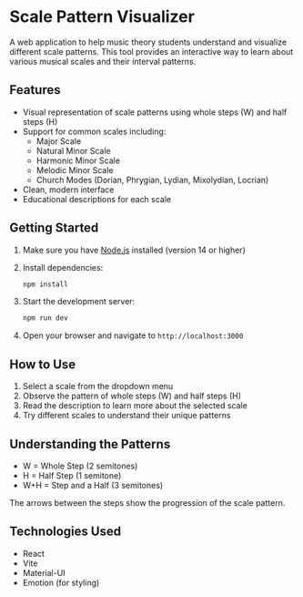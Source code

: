 # Scale Pattern Visualizer

A web application to help music theory students understand and visualize different scale patterns. This tool provides an interactive way to learn about various musical scales and their interval patterns.

## Features

- Visual representation of scale patterns using whole steps (W) and half steps (H)
- Support for common scales including:
  - Major Scale
  - Natural Minor Scale
  - Harmonic Minor Scale
  - Melodic Minor Scale
  - Church Modes (Dorian, Phrygian, Lydian, Mixolydian, Locrian)
- Clean, modern interface
- Educational descriptions for each scale

## Getting Started

1. Make sure you have [Node.js](https://nodejs.org/) installed (version 14 or higher)

2. Install dependencies:
   ```bash
   npm install
   ```

3. Start the development server:
   ```bash
   npm run dev
   ```

4. Open your browser and navigate to `http://localhost:3000`

## How to Use

1. Select a scale from the dropdown menu
2. Observe the pattern of whole steps (W) and half steps (H)
3. Read the description to learn more about the selected scale
4. Try different scales to understand their unique patterns

## Understanding the Patterns

- W = Whole Step (2 semitones)
- H = Half Step (1 semitone)
- W+H = Step and a Half (3 semitones)

The arrows between the steps show the progression of the scale pattern.

## Technologies Used

- React
- Vite
- Material-UI
- Emotion (for styling) 